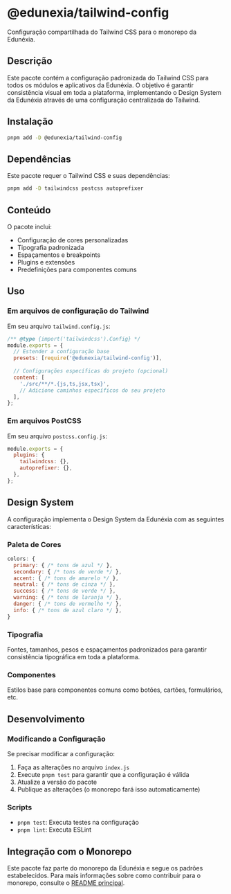 <!-- cSpell:disable -->
# @edunexia/tailwind-config

Configuração compartilhada do Tailwind CSS para o monorepo da Edunéxia.

## Descrição

Este pacote contém a configuração padronizada do Tailwind CSS para todos os módulos e aplicativos da Edunéxia. O objetivo é garantir consistência visual em toda a plataforma, implementando o Design System da Edunéxia através de uma configuração centralizada do Tailwind.

## Instalação

```bash
pnpm add -D @edunexia/tailwind-config
```

## Dependências

Este pacote requer o Tailwind CSS e suas dependências:

```bash
pnpm add -D tailwindcss postcss autoprefixer
```

## Conteúdo

O pacote inclui:

- Configuração de cores personalizadas
- Tipografia padronizada
- Espaçamentos e breakpoints
- Plugins e extensões
- Predefinições para componentes comuns

## Uso

### Em arquivos de configuração do Tailwind

Em seu arquivo `tailwind.config.js`:

```js
/** @type {import('tailwindcss').Config} */
module.exports = {
  // Estender a configuração base
  presets: [require('@edunexia/tailwind-config')],
  
  // Configurações específicas do projeto (opcional)
  content: [
    './src/**/*.{js,ts,jsx,tsx}',
    // Adicione caminhos específicos do seu projeto
  ],
};
```

### Em arquivos PostCSS

Em seu arquivo `postcss.config.js`:

```js
module.exports = {
  plugins: {
    tailwindcss: {},
    autoprefixer: {},
  },
};
```

## Design System

A configuração implementa o Design System da Edunéxia com as seguintes características:

### Paleta de Cores

```js
colors: {
  primary: { /* tons de azul */ },
  secondary: { /* tons de verde */ },
  accent: { /* tons de amarelo */ },
  neutral: { /* tons de cinza */ },
  success: { /* tons de verde */ },
  warning: { /* tons de laranja */ },
  danger: { /* tons de vermelho */ },
  info: { /* tons de azul claro */ },
}
```

### Tipografia

Fontes, tamanhos, pesos e espaçamentos padronizados para garantir consistência tipográfica em toda a plataforma.

### Componentes

Estilos base para componentes comuns como botões, cartões, formulários, etc.

## Desenvolvimento

### Modificando a Configuração

Se precisar modificar a configuração:

1. Faça as alterações no arquivo `index.js`
2. Execute `pnpm test` para garantir que a configuração é válida
3. Atualize a versão do pacote
4. Publique as alterações (o monorepo fará isso automaticamente)

### Scripts

- `pnpm test`: Executa testes na configuração
- `pnpm lint`: Executa ESLint

## Integração com o Monorepo

Este pacote faz parte do monorepo da Edunéxia e segue os padrões estabelecidos. Para mais informações sobre como contribuir para o monorepo, consulte o [README principal](../../README.md). 
